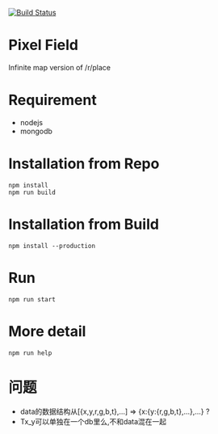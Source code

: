 [![Build Status](https://travis-ci.org/hzhangxyz/pixelField.svg?branch=master)](https://travis-ci.org/hzhangxyz/pixelField)

# Pixel Field

Infinite map version of /r/place

# Requirement

- nodejs
- mongodb

# Installation from Repo

```
npm install
npm run build
```

# Installation from Build

```
npm install --production
```

# Run

```
npm run start
```

# More detail

```
npm run help
```

# 问题

- data的数据结构从[{x,y,r,g,b,t},...] => {x:{y:{r,g,b,t},...},...} ?
- Tx_y可以单独在一个db里么,不和data混在一起
